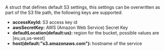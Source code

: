 A struct that defines default S3 settings, this settings can be overwritten as part of the S3 file path, the following keys are supported:

- **accessKeyId:** S3 access key id
- **awsSecretKey:** AWS (Amazon Web Service) Secret Key
- **defaultLocation(default:us):** region for the bucket, possible values are [eu,us,us-west]
- **host(default:"s3.amazonaws.com"):** hostname of the service
